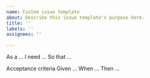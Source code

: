 ```yaml
---
name: Custom issue template
about: Describe this issue template's purpose here.
title: ''
labels: ''
assignees: ''

---
```


As a ... 
I need ...
So that ...

Acceptance criteria
Given ...
When ...
Then ...
